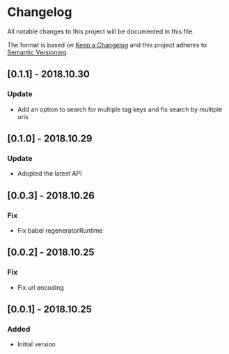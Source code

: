 # Changelog
All notable changes to this project will be documented in this file.

The format is based on [Keep a Changelog](http://keepachangelog.com/en/1.0.0/)
and this project adheres to [Semantic Versioning](http://semver.org/spec/v2.0.0.html).

## [0.1.1] - 2018.10.30
### Update
- Add an option to search for multiple tag keys and fix search by multiple uris 

## [0.1.0] - 2018.10.29
### Update
- Adopted the latest API

## [0.0.3] - 2018.10.26
### Fix
- Fix babel regeneratorRuntime

## [0.0.2] - 2018.10.25
### Fix
- Fix url encoding

## [0.0.1] - 2018.10.25
### Added
- Initial version
